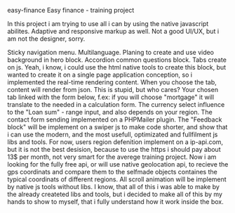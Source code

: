 easy-finance
Easy finance - training project

In this project i am trying to use all i can by using the native javascript abilites. Adaptive and responsive markup as well. Not a good UI/UX, but i am not the designer, sorry.

Sticky navigation menu.
Multilanguage.
Planing to create and use video background in hero block.
Accordion common questions block.
Tabs create on js. Yeah, i know, i could use the html native tools to create this block, but wanted to create it on a single page application conception, so i implemented the real-time rendering content. When you choose the tab, content will render from json. This is stupid, but who cares?
Your chosen tab linked with the form below, f.ex: if you will choose "mortgage" it will translate to the needed in a calculation form. The currency select influence to the "Loan sum" - range input, and also depends on your region. The contact form sending implemented on a PHPMailer plugin. The "Feedback block" will be implement on a swiper js to make code shorter, and show that i can use the modern, and the most usefull, optimizated and fullfilment js libs and tools. For now, users region defenition implement on a ip-api.com, but it is not the best desision, because to use the https i should pay about 13$ per month, not very smart for the averege training project. Now i am looking for the fully free api, or will use native geolocation api, to recieve the gps coordinats and compare them to the selfmade objects containes the typical coordinats of different regions. All scroll animation will be implement by native js tools without libs. I know, that all of this i was able to make by the already createted libs and tools, but i decided to make all of this by my hands to show to myself, that i fully understand how it work inside the box.